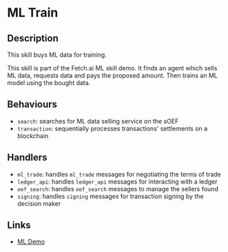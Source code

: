# ML Train

## Description

This skill buys ML data for training.

This skill is part of the Fetch.ai ML skill demo. It finds an agent which sells ML data, requests data and pays the proposed amount. Then trains an ML model using the bought data.

## Behaviours

* `search`: searches for ML data selling service on the sOEF
* `transaction`: sequentially processes transactions' settlements on a blockchain

## Handlers

* `ml_trade`: handles `ml_trade` messages for negotiating the terms of trade
* `ledger_api`: handles `ledger_api` messages for interacting with a ledger
* `oef_search`: handles `oef_search` messages to manage the sellers found
* `signing`: handles `signing` messages for transaction signing by the decision maker


## Links

* <a href="https://docs.fetch.ai/aea/ml-skills/" target="_blank">ML Demo</a>